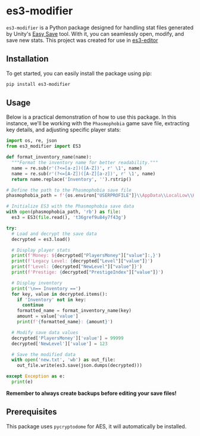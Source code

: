 # es3-modifier

`es3-modifier` is a Python package designed for handling stat files generated by Unity's [Easy Save](https://assetstore.unity.com/packages/tools/utilities/easy-save-the-complete-save-data-serializer-system-768) tool. With it, you can seamlessly open, modify, and save new stats. This project was created for use in [es3-editor](https://github.com/crtdll/es3-editor)

## Installation
To get started, you can easily install the package using pip:
```bash
pip install es3-modifier
```

## Usage
Below is a practical demonstration of how to use this package. In this instance, we'll be working with the `Phasmophobia` game save file, extracting key details, and adjusting specific player stats:

```py
import os, re, json
from es3_modifier import ES3

def format_inventory_name(name):
  """Format the inventory name for better readability."""
  name = re.sub(r'(?<=[a-z])([A-Z])', r' \1', name)
  name = re.sub(r'(?<=[A-Z])([A-Z][a-z])', r' \1', name)
  return name.replace('Inventory', '').rstrip()

# Define the path to the Phasmophobia save file
phasmophobia_path = f'{os.environ["USERPROFILE"]}\\AppData\\LocalLow\\Kinetic Games\\Phasmophobia\\SaveFile.txt'

# Initialize ES3 with the Phasmophobia save data
with open(phasmophobia_path, 'rb') as file:
  es3 = ES3(file.read(), 't36gref9u84y7f43g')

try:
  # Load and decrypt the save data
  decrypted = es3.load()

  # Display player stats
  print(f'Money: ${decrypted["PlayersMoney"]["value"]:,}')
  print(f'Legacy Level: {decrypted["Level"]["value"]}')
  print(f'Level: {decrypted["NewLevel"]["value"]}')
  print(f'Prestige: {decrypted["PrestigeIndex"]["value"]}')

  # Display inventory
  print('\n== Inventory ==')
  for key, value in decrypted.items():
    if 'Inventory' not in key:
      continue
    formatted_name = format_inventory_name(key)
    amount = value['value']
    print(f'{formatted_name}: {amount}')

  # Modify save data values
  decrypted['PlayersMoney']['value'] = 99999
  decrypted['NewLevel']['value'] = 123

  # Save the modified data
  with open('new.txt', 'wb') as out_file:
    out_file.write(es3.save(json.dumps(decrypted)))

except Exception as e:
  print(e)
```

**Remember to always create backups before editing your save files!**

## Prerequisites
This package uses `pycryptodome` for AES, it will automatically be installed. 
